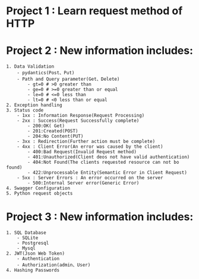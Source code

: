# Project 1 : Learn request method of HTTP

# Project 2 : New information includes:

    1. Data Validation
        - pydantics(Post、Put)
        - Path and Query parameter(Get、Delete)
            - gt=0 # >0 greater than
            - ge=0 # >=0 greater than or equal
            - le=0 # <=0 less than
            - lt=0 # <0 less than or equal
    2. Exception handling
    3. Status code
        - 1xx : Information Response(Request Processing)
        - 2xx : Success(Request Successfully complete)
            - 200:OK( Get)
            - 201:Created(POST)
            - 204:No Content(PUT)
        - 3xx : Redirection(Further action must be complete)
        - 4xx : Client Error(An error was caused by the client)
            - 400:Bad Request(Invalid Request method)
            - 401:Unauthorized(Client deos not have valid authentication)
            - 404:Not Found(The clients requested resource can not bo found)
            - 422:Unprocessable Entity(Semantic Error in Client Request)
        - 5xx : Server Errors : An error occurred on the server
            - 500:Internal Server error(Generic Error)
    4. Swagger Configuration
    5. Python request objects

# Project 3 : New information includes:

    1. SQL Database
        - SQLite
        - Postgresql
        - Mysql
    2. JWT(Json Web Token)
        - Authentication
        - Authorization(admin、User)
    4. Hashing Passwords

